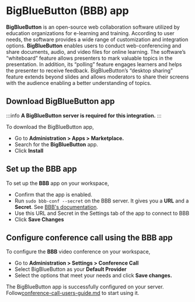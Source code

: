 # BigBlueButton (BBB) app

**BigBlueButton** is an open-source web collaboration software utilized by education organizations for e-learning and training. According to user needs, the software provides a wide range of customization and integration options. **BigBlueButton** enables users to conduct web-conferencing and share documents, audio, and video files for online learning. The software’s “whiteboard” feature allows presenters to mark valuable topics in the presentation. In addition, its “polling” feature engages learners and helps the presenter to receive feedback. BigBlueButton’s “desktop sharing” feature extends beyond slides and allows moderators to share their screens with the audience enabling a better understanding of topics.

## Download BigBlueButton app

:::info
**A BigBlueButton server is required for this integration.**
:::

To download the BigBlueButton app,

* Go to **Administration > Apps > Marketplace.**
* Search for the **BigBlueButton** app.
* Click **Install**

## Set up the BBB app&#x20;

To set up the **BBB** app on your workspace,

* Confirm that the app is enabled.
* Run `sudo bbb-conf --secret` on the BBB server. It gives you a **URL** and a **Secret**.  See [ BBB's documentation](https://docs.bigbluebutton.org/administration/bbb-conf).
* Use this URL and Secret in the Settings tab of the app to connect to BBB
* Click **Save Changes**

## Configure conference call using the BBB **app**&#x20;

To configure the **BBB** video conference on your workspace,

* Go to **Administration > Settings > Conference Call**
* Select BigBlueButton as your **Default Provider**
* Select the options that meet your needs and click **Save changes.**

The BigBlueButton app is successfully configured on your server. Follow[conference-call-users-guide.md](../conference-call-users-guide.md "mention") to start using it.
